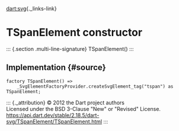 [dart:svg](../../dart-svg/dart-svg-library){._links-link}

TSpanElement constructor
========================

::: {.section .multi-line-signature}
TSpanElement()
:::

Implementation {#source}
--------------

``` {.language-dart data-language="dart"}
factory TSpanElement() =>
    _SvgElementFactoryProvider.createSvgElement_tag("tspan") as TSpanElement;
```

::: {._attribution}
© 2012 the Dart project authors\
Licensed under the BSD 3-Clause \"New\" or \"Revised\" License.\
<https://api.dart.dev/stable/2.18.5/dart-svg/TSpanElement/TSpanElement.html>
:::
